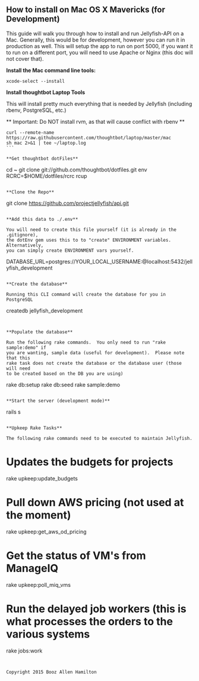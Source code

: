 
## How to install on Mac OS X Mavericks (for Development)

This guide will walk you through how to install and run Jellyfish-API on a Mac.  Generally, this would be for
development, however you can run it in production as well.  This will setup the app to run on port 5000, if you want
it to run on a different port, you will need to use Apache or Nginx (this doc will not cover that).

**Install the Mac command line tools:**

````
xcode-select --install
````

**Install thoughtbot Laptop Tools**

This will install pretty much everything that is needed by Jellyfish (including rbenv, PostgreSQL, etc.)

** Important: Do NOT install rvm, as that will cause conflict with rbenv **

````
curl --remote-name https://raw.githubusercontent.com/thoughtbot/laptop/master/mac
sh mac 2>&1 | tee ~/laptop.log
```

**Get thoughtbot dotFiles**

````
cd ~
git clone git://github.com/thoughtbot/dotfiles.git
env RCRC=$HOME/dotfiles/rcrc rcup
````

**Clone the Repo**

````
git clone https://github.com/projectjellyfish/api.git
````

**Add this data to ./.env**

You will need to create this file yourself (it is already in the .gitignore),
the dotEnv gem uses this to to "create" ENVIRONMENT variables.  Alternatively,
you can simply create ENVIRONMENT vars yourself.

````
DATABASE_URL=postgres://YOUR_LOCAL_USERNAME:@localhost:5432/jellyfish_development
````

**Create the database**

Running this CLI command will create the database for you in PostgreSQL

````
createdb jellyfish_development
````


**Populate the database**

Run the following rake commands.  You only need to run "rake sample:demo" if
you are wanting, sample data (useful for development).  Please note that this
rake task does not create the database or the database user (those will need
to be created based on the DB you are using)

````
rake db:setup
rake db:seed
rake sample:demo
````

**Start the server (development mode)**

````
rails s
````

**Upkeep Rake Tasks**

The following rake commands need to be executed to maintain Jellyfish.

````
# Updates the budgets for projects
rake upkeep:update_budgets

# Pull down AWS pricing (not used at the moment)
rake upkeep:get_aws_od_pricing

# Get the status of VM's from ManageIQ
rake upkeep:poll_miq_vms

# Run the delayed job workers (this is what processes the orders to the various systems
rake jobs:work
````


Copyright 2015 Booz Allen Hamilton
